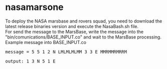 nasamarsone
===========


To deploy the NASA marsbase and rovers squad, you need to download the latest release binaries version and execute the NasaBash.sh file.<br/>
For send the message to the MarsBase, write the message into the "bin/comunications/BASE_INPUT.co" and wait to the MarsBase processing.<br/>
Example message into BASE_INPUT.co 
<pre>message = 5 5 1 2 N LMLMLMLMM 3 3 E MMRMMRMRRM</pre>
<pre>output: 1 3 N 5 1 E</pre>

